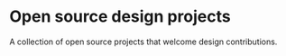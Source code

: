 # Open source design projects
A collection of open source projects that welcome design contributions.
